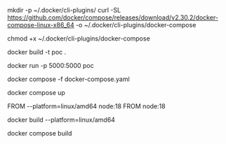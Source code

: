 mkdir -p ~/.docker/cli-plugins/
curl -SL https://github.com/docker/compose/releases/download/v2.30.2/docker-compose-linux-x86_64 -o ~/.docker/cli-plugins/docker-compose

chmod +x ~/.docker/cli-plugins/docker-compose

docker build -t poc .

docker run -p 5000:5000 poc

docker compose -f docker-compose.yaml

docker compose up

FROM --platform=linux/amd64 node:18
FROM node:18

docker build --platform=linux/amd64

docker compose build